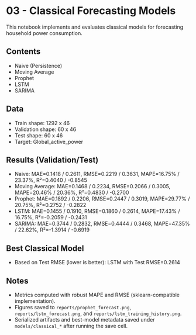 # 03 - Classical Forecasting Models

This notebook implements and evaluates classical models for forecasting household power consumption.

## Contents
- Naive (Persistence)
- Moving Average
- Prophet
- LSTM
- SARIMA

## Data
- Train shape: 1292 x 46
- Validation shape: 60 x 46
- Test shape: 60 x 46
- Target: Global_active_power

## Results (Validation/Test)
- Naive: MAE=0.1418 / 0.2611, RMSE=0.2219 / 0.3631, MAPE=16.75% / 23.37%, R²=0.4040 / -0.8545
- Moving Average: MAE=0.1468 / 0.2234, RMSE=0.2066 / 0.3005, MAPE=20.46% / 20.36%, R²=0.4830 / -0.2700
- Prophet: MAE=0.1892 / 0.2206, RMSE=0.2447 / 0.3019, MAPE=29.77% / 20.75%, R²=0.2752 / -0.2822
- LSTM: MAE=0.1455 / 0.1910, RMSE=0.1860 / 0.2614, MAPE=17.43% / 16.75%, R²=-0.2059 / -0.2431
- SARIMA: MAE=0.3744 / 0.2832, RMSE=0.4444 / 0.3468, MAPE=47.35% / 22.62%, R²=-1.3914 / -0.6919

## Best Classical Model
- Based on Test RMSE (lower is better): LSTM with Test RMSE=0.2614

## Notes
- Metrics computed with robust MAPE and RMSE (sklearn-compatible implementation).
- Figures saved to `reports/prophet_forecast.png`, `reports/lstm_forecast.png`, and `reports/lstm_training_history.png`.
- Serialized artifacts and best-model metadata saved under `models/classical_*` after running the save cell.
